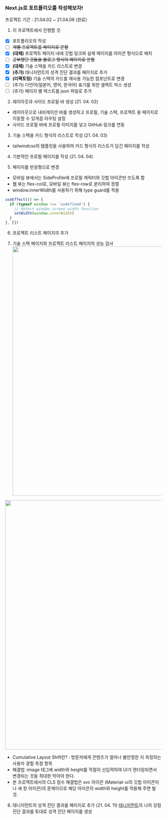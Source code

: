 ### Next.js로 포트폴리오를 작성해보자!

프로젝트 기간 : 21.04.02 ~ 21.04.06 (완료)

1. 이 프로젝트에서 진행할 것

- [x] 포트폴리오의 작성
- [ ] ~~개별 프로젝트를 페이지로 분할~~
- [x] **(대체)** 프로젝트 페이지 내에 깃헙 링크와 실제 페이지를 아이콘 형식으로 배치
- [ ] ~~공부했던 것들을 블로그 형식의 페이지로 분할~~
- [x] **(대체)** 기술 스택을 카드 리스트로 변경
- [x] **(추가)** 태니지먼트의 성격 진단 결과를 페이지로 추가
- [x] **(리팩토링)** 기술 스택의 카드를 재사용 가능한 컴포넌트로 변경
- [ ] (추가) 다언어(일본어, 영어, 한국어) 표기를 위한 셀렉트 박스 생성
- [ ] (추가) 페이지 별 텍스트를 json 파일로 추가

2. 레이아웃과 사이드 프로필 바 생성 (21. 04. 02)

- 레이아웃으로 내비게이션 바를 생성하고 프로필, 기술 스택, 프로젝트 용 페이지로 이동할 수 있게끔 라우팅 설정
- 사이드 프로필 바에 프로필 이미지를 넣고 GitHub 링크를 연동

3. 기술 스택을 카드 형식의 리스트로 작성 (21. 04. 03)

- tailwindcss의 템플릿을 사용하여 카드 형식의 리스트가 담긴 페이지를 작성

4. 기본적인 프로필 페이지를 작성 (21. 04. 04)

5. 페이지를 반응형으로 변경

- 모바일 뷰에서는 SideProfile에 프로필 캐릭터와 깃헙 아이콘만 뜨도록 함
- 웹 뷰는 flex-col로, 모바일 뷰는 flex-row로 분리하여 정렬
- window.innerWidth를 사용하기 위해 type guard를 적용

```javascript
useEffect(() => {
  if (typeof window !== 'undefined') {
    // detect window screen width function
    setWidth(window.innerWidth)
  }
}, [])
```

6. 프로젝트 리스트 페이지의 추가

7. 기술 스택 페이지와 프로젝트 리스트 페이지의 성능 검사
   <image src="https://user-images.githubusercontent.com/67398691/113690692-a47a2b80-9706-11eb-8b0c-f581791b95d3.png" width="800"/>

<image src="https://user-images.githubusercontent.com/67398691/113690785-bc51af80-9706-11eb-89f8-b53c84337d0f.png" width="800"/>

- Cumulative Layout Shift란? : 방문자에게 콘텐츠가 얼마나 불안정한 지 측정하는 사용자 경험 측정 항목
- 해결법 :image 태그에 width와 height를 적절히 선입력하여 UI가 렌더링되면서 변경되는 것을 최대한 막아야 한다.
- 본 프로젝트에서의 CLS 점수 해결법은 svc 아이콘 (Material-ui의 깃헙 아이콘이나 새 창 아이콘)의 문제이므로 해당 아이콘의 width와 height를 적용해 주면 될 것.

8. 태니지먼트의 성격 진단 결과를 페이지로 추가 (21. 04. 11)
   [태니지먼트](https://www.tanagement.co.kr/home/main)의 나의 강점 진단 결과를 토대로 성격 진단 페이지를 생성
